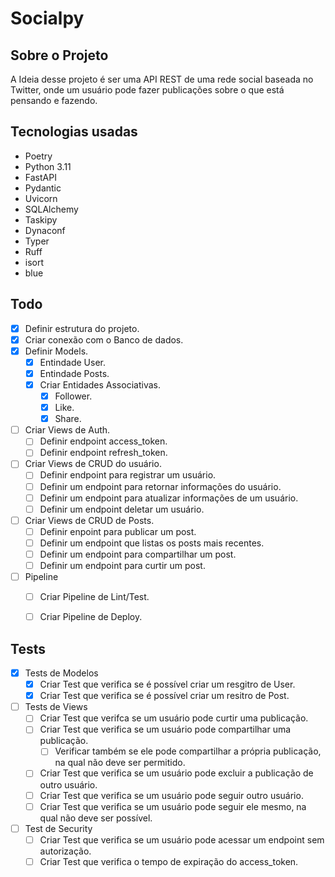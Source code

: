 # Socialpy

## Sobre o Projeto 

 A Ideia desse projeto é ser uma API REST de uma rede social baseada no Twitter, onde um usuário
pode fazer publicações sobre o que está pensando e fazendo.

## Tecnologias usadas

- Poetry
- Python 3.11
- FastAPI
- Pydantic
- Uvicorn
- SQLAlchemy
- Taskipy
- Dynaconf
- Typer
- Ruff
- isort
- blue


## Todo

- [x] Definir estrutura do projeto.
- [x] Criar conexão com o Banco de dados.
- [x] Definir Models.
    - [x] Entindade User.
    - [x] Entindade Posts.
    - [x] Criar Entidades Associativas.
        - [x] Follower.
        - [x] Like.
        - [x] Share.
- [ ] Criar Views de Auth.
    - [ ] Definir endpoint access_token.
    - [ ] Definir endpoint refresh_token.
- [ ] Criar Views de CRUD do usuário.
    - [ ] Definir endpoint para registrar um usuário.
    - [ ] Definir um endpoint para retornar informações do usuário.
    - [ ] Definir um endpoint para atualizar informações de um usuário.
    - [ ] Definir um endpoint  deletar um usuário.
- [ ] Criar Views de CRUD de Posts.
    - [ ] Definir enpoint para publicar um post.
    - [ ] Definir um endpoint que listas os posts mais recentes.
    - [ ] Definir um endpoint para compartilhar um post.
    - [ ] Definir um endpoint para curtir um post.
- [ ] Pipeline
    - [ ] Criar Pipeline de Lint/Test.
    - [ ] Criar Pipeline de Deploy.


## Tests

- [x] Tests de Modelos
    - [x] Criar Test que verifica se é possível criar um resgitro de User.
    - [x] Criar Test que verifica se é possível criar um resitro de Post.

- [ ] Tests de Views
    - [ ] Criar Test que verifca se um usuário pode curtir uma publicação.
    - [ ] Criar Test que verifica se um usuário pode compartilhar uma publicação.
        - [ ] Verificar também se ele pode compartilhar a própria publicação, na qual
        não deve ser permitido.
    - [ ] Criar Test que verifica se um usuário pode excluir a publicação de outro usuário.
    - [ ] Criar Test que verifica se um usuário pode seguir outro usuário.
    - [ ] Criar Test que verifica se um usuário pode seguir ele mesmo, na qual não deve ser possível. 

- [ ] Test de Security
    - [ ] Criar Test que verifica se um usuário pode acessar um endpoint sem autorização.
    - [ ] Criar Test que verifica o tempo de expiração do access_token.
